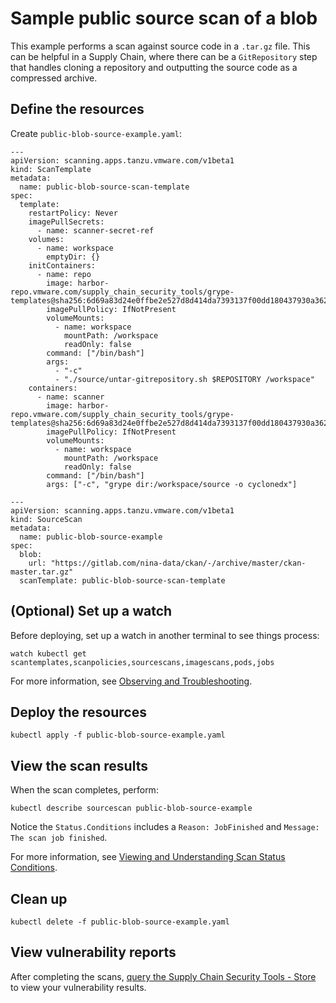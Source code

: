 # Sample public source scan of a blob

This example performs a scan against source code in a `.tar.gz` file. This can be helpful in a Supply Chain, where there can be a `GitRepository` step that handles cloning a repository and outputting the source code as a compressed archive.

## <a id="define-resources"></a>Define the resources

Create `public-blob-source-example.yaml`:

```
---
apiVersion: scanning.apps.tanzu.vmware.com/v1beta1
kind: ScanTemplate
metadata:
  name: public-blob-source-scan-template
spec:
  template:
    restartPolicy: Never
    imagePullSecrets:
      - name: scanner-secret-ref
    volumes:
      - name: workspace
        emptyDir: {}
    initContainers:
      - name: repo
        image: harbor-repo.vmware.com/supply_chain_security_tools/grype-templates@sha256:6d69a83d24e0ffbe2e527d8d414da7393137f00dd180437930a36251376a7912
        imagePullPolicy: IfNotPresent
        volumeMounts:
          - name: workspace
            mountPath: /workspace
            readOnly: false
        command: ["/bin/bash"]
        args:
          - "-c"
          - "./source/untar-gitrepository.sh $REPOSITORY /workspace"
    containers:
      - name: scanner
        image: harbor-repo.vmware.com/supply_chain_security_tools/grype-templates@sha256:6d69a83d24e0ffbe2e527d8d414da7393137f00dd180437930a36251376a7912
        imagePullPolicy: IfNotPresent
        volumeMounts:
          - name: workspace
            mountPath: /workspace
            readOnly: false
        command: ["/bin/bash"]
        args: ["-c", "grype dir:/workspace/source -o cyclonedx"]

---
apiVersion: scanning.apps.tanzu.vmware.com/v1beta1
kind: SourceScan
metadata:
  name: public-blob-source-example
spec:
  blob:
    url: "https://gitlab.com/nina-data/ckan/-/archive/master/ckan-master.tar.gz"
  scanTemplate: public-blob-source-scan-template
```

## <a id="set-up-watch"></a>(Optional) Set up a watch

Before deploying, set up a watch in another terminal to see things process:

```
watch kubectl get scantemplates,scanpolicies,sourcescans,imagescans,pods,jobs
```

For more information, see [Observing and Troubleshooting](../observing.md).

## <a id="deploy-resources"></a>Deploy the resources

```
kubectl apply -f public-blob-source-example.yaml
```

## <a id="view-scan-results"></a>View the scan results

When the scan completes, perform:

```
kubectl describe sourcescan public-blob-source-example
```

Notice the `Status.Conditions` includes a `Reason: JobFinished` and `Message: The scan job finished`.

For more information, see [Viewing and Understanding Scan Status Conditions](../results.md).

## <a id="clean-up"></a>Clean up

```
kubectl delete -f public-blob-source-example.yaml
```

## <a id="view-vuln-reports"></a>View vulnerability reports

After completing the scans, [query the Supply Chain Security Tools - Store](../scst-store/query_data.md) to view your vulnerability results.
